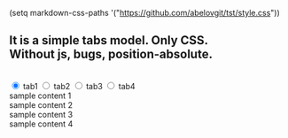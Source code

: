 (setq markdown-css-paths '("https://github.com/abelovgit/tst/style.css"))

<h2>It is a simple tabs model. Only CSS.<br/>Without js, bugs, position-absolute.</h2><br/>

<div class="tab-frame">
  <input type="radio" checked name="tab" id="tab1">
  <label for="tab1">tab1</label>

  <input type="radio" name="tab" id="tab2">
  <label for="tab2">tab2</label>

  <input type="radio" name="tab" id="tab3">
  <label for="tab3">tab3</label>

   <input type="radio" name="tab" id="tab4">
  <label for="tab4">tab4</label>

  <div class="tab">sample content 1</div>
  <div class="tab">sample content 2</div>
  <div class="tab">sample content 3</div>
  <div class="tab">sample content 4</div>
</div>
